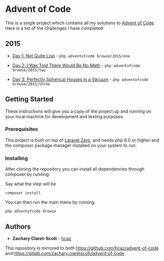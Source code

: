 # Advent of Code

This is a single project which contains all my solutions to [Advent of Code](https://adventofcode.com/). Here is a list of the challenges I have completed:

## 2015

- [Day 1: Not Quite Lisp](https://adventofcode.com/2015/day/1) - `php adventofcode browse/2015/one
  `
- [Day 2: I Was Told There Would Be No Math](https://adventofcode.com/2015/day/2) - `php adventofcode browse/2015/two`

- [Day 3: Perfectly Spherical Houses in a Vacuum](https://adventofcode.com/2015/day/3) - `php adventofcode browse/2015/three
  `

## Getting Started

These instructions will give you a copy of the project up and running on
your local machine for development and testing purposes.

### Prerequisites

This project is built on top of [Laravel Zero](https://github.com/laravel-zero/laravel-zero), and needs php 8.0 or higher and the composer package manager installed on your system to run.

### Installing

After cloning the repository you can install all dependencies through composer by running:

Say what the step will be

    composer install

You can then run the main menu by running:

    php adventofcode browse

## Authors

- **Zachary Claret-Scott** -
  [hcaz](https://github.com/hcaz)
  
This repository is mirrored to both https://github.com/hcaz/advent-of-code and https://gitlab.com/zachary.claretscott/advent-of-code
